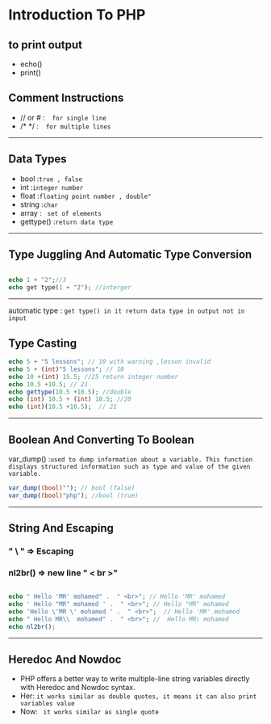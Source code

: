 # Introduction To PHP

 ## to print output
 - echo()
 - print()

 ## Comment Instructions
 -  //   or   #  :`  for single line`
 -   /* */  :`  for multiple lines`
 ---

 ##  Data Types
 - bool :` true , false `
 - int :` integer number `
 - float :` floating point number , double" `
 - string :`char`
 - array : ` set of elements`
 - gettype() :` return data type `
 ---

 ##  Type Juggling And Automatic Type Conversion
 ```php

 echo 1 + "2";//3
 echo get type(1 + "2"); //interger

 ```
 ---
 automatic type : ` get type() in it return data type in output not in input `

 ##  Type Casting
 ```php
 echo 5 + "5 lessons"; // 10 with warning ,lesson invalid
 echo 5 + (int)"5 lessons"; // 10
 echo 10 +(int) 15.5; //25 return integer number
 echo 10.5 +10.5; // 21
 echo gettype(10.5 +10.5); //double
 echo (int) 10.5 + (int) 10.5; //20
 echo (int)(10.5 +10.5);  // 21 

 ```
 ---
 ## Boolean And Converting To Boolean
 var_dump() :`used to dump information about a variable. This function displays structured information such as type and value of the given variable.`
 ```php
 var_dump((bool)""); // bool (false)
 var_dump((bool)"php"); //bool (true)

 ```
 ---
 ## String And Escaping

 ### " \ " => Escaping
 ### nl2br() => new line " < br >"

 ```php

 echo " Hello 'MR' mohamed" .  " <br>"; // Hello 'MR' mohamed
 echo ' Hello "MR" mohamed ' .  " <br>"; // Hello "MR" mohamed
 echo 'Hello \'MR \' mohamed ' .  " <br>";  // Hello 'MR' mohamed
 echo " Hello MR\\  mohamed" .  " <br>"; //  Hello MR\ mohamed
 echo nl2br(); 

 ```
 ---
 ## Heredoc And Nowdoc
 -  PHP offers a better way to write multiple-line string variables directly with Heredoc and Nowdoc syntax.
 - Her: `it works similar as double quotes, it means it can also print variables value ` 
 - Now: ` it works similar as single quote`








